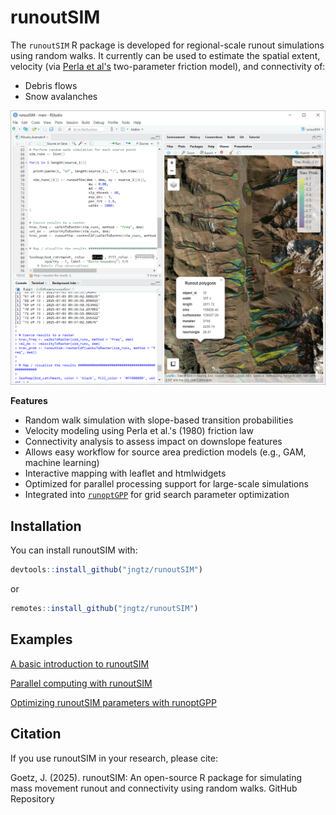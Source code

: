 # runoutSIM
The `runoutSIM` R package is developed for regional-scale runout simulations using random walks. It currently can be used to estimate the spatial extent, velocity (via [Perla et al's](https://www.cambridge.org/core/journals/journal-of-glaciology/article/twoparameter-model-of-snowavalanche-motion/B87923FFC6ADAF61B0079EEBCBD96F19) two-parameter friction model), and connectivity of:
* Debris flows
* Snow avalanches

<img src="https://github.com/jngtz/runoutSIM/blob/main/Case_Study/Figures/RStudio_light.PNG" width="700">

**Features**
* Random walk simulation with slope-based transition probabilities
* Velocity modeling using Perla et al.'s (1980) friction law
* Connectivity analysis to assess impact on downslope features
* Allows easy workflow for source area prediction models (e.g., GAM, machine learning)
* Interactive mapping with leaflet and htmlwidgets
* Optimized for parallel processing support for large-scale simulations
* Integrated into [`runoptGPP`](https://github.com/jngtz/runoptGPP) for grid search parameter optimization


## Installation

You can install runoutSIM with:

```r
devtools::install_github("jngtz/runoutSIM")
```
or 

```r
remotes::install_github("jngtz/runoutSIM")
```

## Examples

[A basic introduction to runoutSIM](https://jngtz.github.io/runoutSIM/articles/runoutSIM_basic_intro.html)

[Parallel computing with runoutSIM](https://jngtz.github.io/runoutSIM/articles/runoutSIM_parallelization.html)

[Optimizing runoutSIM parameters with runoptGPP](https://jngtz.github.io/runoutSIM/articles/runoutSIM_optimize_w_runoptGPP.html)


## Citation
If you use runoutSIM in your research, please cite: 

Goetz, J. (2025). runoutSIM: An open-source R package for simulating mass movement runout and connectivity using random walks. GitHub Repository


